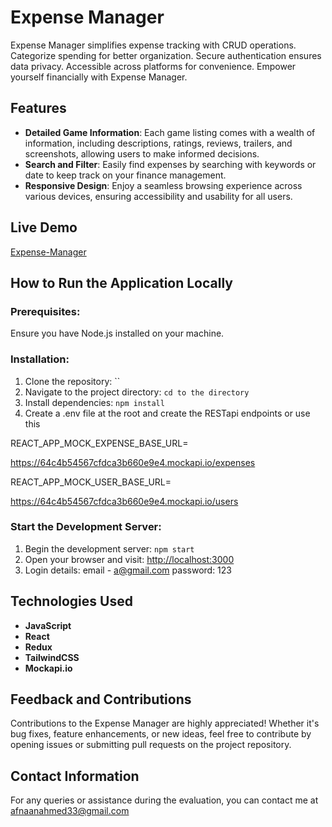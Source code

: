# Expense Manager

Expense Manager simplifies expense tracking with CRUD operations. Categorize spending for better organization. Secure authentication ensures data privacy. Accessible across platforms for convenience. Empower yourself financially with Expense Manager.

## Features

- **Detailed Game Information**: Each game listing comes with a wealth of information, including descriptions, ratings, reviews, trailers, and screenshots, allowing users to make informed decisions.
- **Search and Filter**: Easily find expenses by searching with keywords or date to keep track on your finance management.
- **Responsive Design**: Enjoy a seamless browsing experience across various devices, ensuring accessibility and usability for all users.

## Live Demo
[Expense-Manager](expense-manager-pied.vercel.app/)

## How to Run the Application Locally

### Prerequisites:
Ensure you have Node.js installed on your machine.

### Installation:

1. Clone the repository: ``
2. Navigate to the project directory: `cd to the directory`
3. Install dependencies: `npm install`
4. Create a .env file at the root and create the RESTapi endpoints or use this

 REACT_APP_MOCK_EXPENSE_BASE_URL=<custom URI> 

https://64c4b54567cfdca3b660e9e4.mockapi.io/expenses


REACT_APP_MOCK_USER_BASE_URL=<custom URI>

https://64c4b54567cfdca3b660e9e4.mockapi.io/users


### Start the Development Server:

1. Begin the development server: `npm start`
2. Open your browser and visit: [http://localhost:3000](http://localhost:3000)
3. Login details: email - a@gmail.com   password: 123

## Technologies Used

- **JavaScript**
- **React**
- **Redux**
- **TailwindCSS**
- **Mockapi.io**

## Feedback and Contributions

Contributions to the Expense Manager are highly appreciated! Whether it's bug fixes, feature enhancements, or new ideas, feel free to contribute by opening issues or submitting pull requests on the project repository. 

## Contact Information
For any queries or assistance during the evaluation, you can contact me at afnaanahmed33@gmail.com
